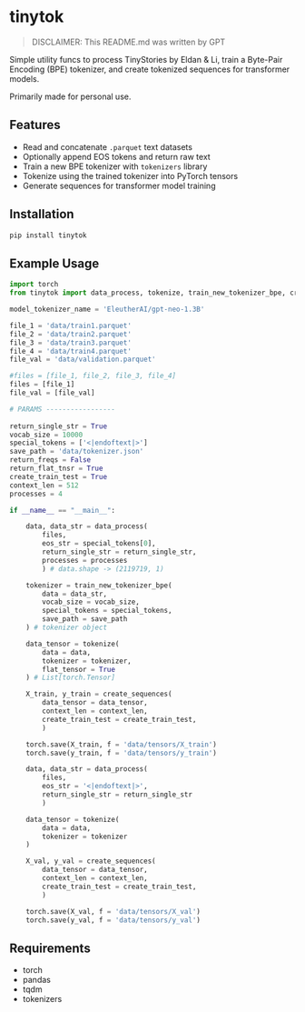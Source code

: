 # tinytok

> DISCLAIMER: This README.md was written by GPT

Simple utility funcs to process TinyStories by Eldan & Li, train a Byte-Pair Encoding (BPE) tokenizer, and create tokenized sequences for transformer models.

Primarily made for personal use.

## Features

- Read and concatenate `.parquet` text datasets
- Optionally append EOS tokens and return raw text
- Train a new BPE tokenizer with `tokenizers` library
- Tokenize using the trained tokenizer into PyTorch tensors
- Generate sequences for transformer model training

## Installation

```bash
pip install tinytok
```

## Example Usage

```python
import torch
from tinytok import data_process, tokenize, train_new_tokenizer_bpe, create_sequences

model_tokenizer_name = 'EleutherAI/gpt-neo-1.3B'

file_1 = 'data/train1.parquet'
file_2 = 'data/train2.parquet'
file_3 = 'data/train3.parquet'
file_4 = 'data/train4.parquet'
file_val = 'data/validation.parquet'

#files = [file_1, file_2, file_3, file_4]
files = [file_1]
file_val = [file_val]

# PARAMS -----------------
 
return_single_str = True
vocab_size = 10000
special_tokens = ['<|endoftext|>']
save_path = 'data/tokenizer.json'
return_freqs = False
return_flat_tnsr = True
create_train_test = True
context_len = 512
processes = 4

if __name__ == "__main__":

    data, data_str = data_process(
        files, 
        eos_str = special_tokens[0],
        return_single_str = return_single_str,
        processes = processes
        ) # data.shape -> (2119719, 1)

    tokenizer = train_new_tokenizer_bpe(
        data = data_str,
        vocab_size = vocab_size,
        special_tokens = special_tokens,
        save_path = save_path
    ) # tokenizer object

    data_tensor = tokenize(
        data = data,
        tokenizer = tokenizer,
        flat_tensor = True
    ) # List[torch.Tensor]

    X_train, y_train = create_sequences(
        data_tensor = data_tensor, 
        context_len = context_len,
        create_train_test = create_train_test,
        )

    torch.save(X_train, f = 'data/tensors/X_train')
    torch.save(y_train, f = 'data/tensors/y_train')

    data, data_str = data_process(
        files, 
        eos_str = '<|endoftext|>',
        return_single_str = return_single_str
        )  

    data_tensor = tokenize(
        data = data,
        tokenizer = tokenizer
    )

    X_val, y_val = create_sequences(
        data_tensor = data_tensor, 
        context_len = context_len,
        create_train_test = create_train_test,
        )

    torch.save(X_val, f = 'data/tensors/X_val')
    torch.save(y_val, f = 'data/tensors/y_val')
```

## Requirements

- torch
- pandas
- tqdm
- tokenizers